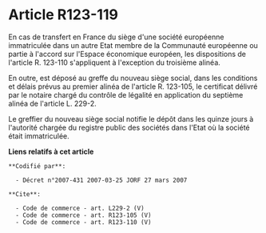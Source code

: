 # Article R123-119

En cas de transfert en France du siège d'une société européenne immatriculée dans un autre Etat membre de la Communauté
européenne ou partie à l'accord sur l'Espace économique européen, les dispositions de l'article R. 123-110 s'appliquent à
l'exception du troisième alinéa. 

En outre, est déposé au greffe du nouveau siège social, dans les conditions et délais prévus au premier alinéa de l'article
R. 123-105, le certificat délivré par le notaire chargé du contrôle de légalité en application du septième alinéa de
l'article L. 229-2. 

Le greffier du nouveau siège social notifie le dépôt dans les quinze jours à l'autorité chargée du registre public des
sociétés dans l'Etat où la société était immatriculée.

**Liens relatifs à cet article**

	**Codifié par**:

	  - Décret n°2007-431 2007-03-25 JORF 27 mars 2007

	**Cite**:

	  - Code de commerce - art. L229-2 (V)
	  - Code de commerce - art. R123-105 (V)
	  - Code de commerce - art. R123-110 (V)
